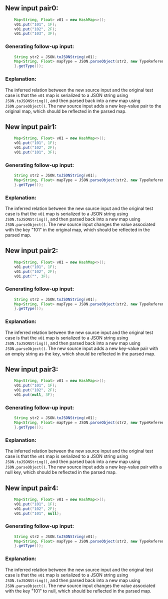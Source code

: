 ## New input pair0:
```java
    Map<String, Float> v01 = new HashMap<>();
    v01.put("101", 1F);
    v01.put("102", 2F);
    v01.put("103", 3F);
```
### Generating follow-up input:
```java
    String str2 = JSON.toJSONString(v01);
    Map<String, Float> mapType = JSON.parseObject(str2, new TypeReference<Map<String, Float>>() {
    }.getType());
```
### Explanation:
The inferred relation between the new source input and the original test case is that the `v01` map is serialized to a JSON string using `JSON.toJSONString()`, and then parsed back into a new map using `JSON.parseObject()`. The new source input adds a new key-value pair to the original map, which should be reflected in the parsed map.

## New input pair1:
```java
    Map<String, Float> v01 = new HashMap<>();
    v01.put("101", 1F);
    v01.put("102", 2F);
    v01.put("101", 3F);
```
### Generating follow-up input:
```java
    String str2 = JSON.toJSONString(v01);
    Map<String, Float> mapType = JSON.parseObject(str2, new TypeReference<Map<String, Float>>() {
    }.getType());
```
### Explanation:
The inferred relation between the new source input and the original test case is that the `v01` map is serialized to a JSON string using `JSON.toJSONString()`, and then parsed back into a new map using `JSON.parseObject()`. The new source input changes the value associated with the key "101" in the original map, which should be reflected in the parsed map.

## New input pair2:
```java
    Map<String, Float> v01 = new HashMap<>();
    v01.put("101", 1F);
    v01.put("102", 2F);
    v01.put("", 3F);
```
### Generating follow-up input:
```java
    String str2 = JSON.toJSONString(v01);
    Map<String, Float> mapType = JSON.parseObject(str2, new TypeReference<Map<String, Float>>() {
    }.getType());
```
### Explanation:
The inferred relation between the new source input and the original test case is that the `v01` map is serialized to a JSON string using `JSON.toJSONString()`, and then parsed back into a new map using `JSON.parseObject()`. The new source input adds a new key-value pair with an empty string as the key, which should be reflected in the parsed map.

## New input pair3:
```java
    Map<String, Float> v01 = new HashMap<>();
    v01.put("101", 1F);
    v01.put("102", 2F);
    v01.put(null, 3F);
```
### Generating follow-up input:
```java
    String str2 = JSON.toJSONString(v01);
    Map<String, Float> mapType = JSON.parseObject(str2, new TypeReference<Map<String, Float>>() {
    }.getType());
```
### Explanation:
The inferred relation between the new source input and the original test case is that the `v01` map is serialized to a JSON string using `JSON.toJSONString()`, and then parsed back into a new map using `JSON.parseObject()`. The new source input adds a new key-value pair with a null key, which should be reflected in the parsed map.

## New input pair4:
```java
    Map<String, Float> v01 = new HashMap<>();
    v01.put("101", 1F);
    v01.put("102", 2F);
    v01.put("101", null);
```
### Generating follow-up input:
```java
    String str2 = JSON.toJSONString(v01);
    Map<String, Float> mapType = JSON.parseObject(str2, new TypeReference<Map<String, Float>>() {
    }.getType());
```
### Explanation:
The inferred relation between the new source input and the original test case is that the `v01` map is serialized to a JSON string using `JSON.toJSONString()`, and then parsed back into a new map using `JSON.parseObject()`. The new source input changes the value associated with the key "101" to null, which should be reflected in the parsed map.
